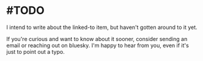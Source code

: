 # #TODO

I intend to write about the linked-to item, 
but haven't gotten around to it yet. 

If you're curious and want to know about it sooner, 
consider sending an email or reaching out on bluesky.
I'm happy to hear from you, even if it's just to point out
a typo.